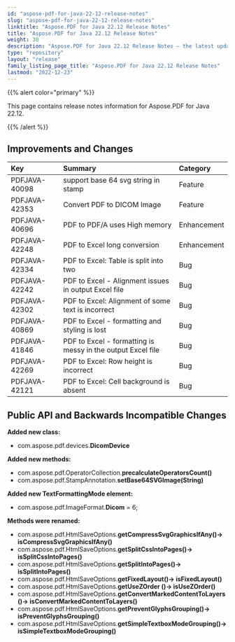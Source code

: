 ```yaml
---
id: "aspose-pdf-for-java-22-12-release-notes"
slug: "aspose-pdf-for-java-22-12-release-notes"
linktitle: "Aspose.PDF for Java 22.12 Release Notes"
title: "Aspose.PDF for Java 22.12 Release Notes"
weight: 30
description: "Aspose.PDF for Java 22.12 Release Notes – the latest updates and fixes."
type: "repository"
layout: "release"
family_listing_page_title: "Aspose.PDF for Java 22.12 Release Notes"
lastmod: "2022-12-23"
---
```


{{% alert color="primary" %}}

This page contains release notes information for Aspose.PDF for Java 22.12.

{{% /alert %}}
## **Improvements and Changes**

|**Key**|**Summary**|**Category**|
| :- | :- | :- |
|PDFJAVA-40098|support base 64 svg string in stamp|Feature|
|PDFJAVA-42353|Convert PDF to DICOM Image|Feature|
|PDFJAVA-40696|PDF to PDF/A uses High memory|Enhancement|
|PDFJAVA-42248|PDF to Excel long conversion|Enhancement|
|PDFJAVA-42334|PDF to Excel: Table is split into two|Bug|
|PDFJAVA-42242|PDF to Excel - Alignment issues in output Excel file|Bug|
|PDFJAVA-42302|PDF to Excel: Alignment of some text is incorrect|Bug|
|PDFJAVA-40869|PDF to Excel - formatting and styling is lost|Bug|
|PDFJAVA-41846|PDF to Excel - formatting is messy in the output Excel file|Bug|
|PDFJAVA-42269|PDF to Excel: Row height is incorrect|Bug|
|PDFJAVA-42121|PDF to Excel: Cell background is absent|Bug|



## **Public API and Backwards Incompatible Changes**


**Added new class:**

- com.aspose.pdf.devices.**DicomDevice**

**Added new methods:**

- com.aspose.pdf.OperatorCollection.**precalculateOperatorsCount()**
- com.aspose.pdf.StampAnnotation.**setBase64SVGImage(String)**

**Added new TextFormattingMode element:**

- com.aspose.pdf.ImageFormat.**Dicom** = 6;

**Methods were renamed:**

- com.aspose.pdf.HtmlSaveOptions.**getCompressSvgGraphicsIfAny()-> isCompressSvgGraphicsIfAny()**
- com.aspose.pdf.HtmlSaveOptions.**getSplitCssIntoPages()-> isSplitCssIntoPages()**
- com.aspose.pdf.HtmlSaveOptions.**getSplitIntoPages()-> isSplitIntoPages()**
- com.aspose.pdf.HtmlSaveOptions.**getFixedLayout()-> isFixedLayout()**
- com.aspose.pdf.HtmlSaveOptions.**getUseZOrder ()-> isUseZOrder()**
- com.aspose.pdf.HtmlSaveOptions.**getConvertMarkedContentToLayers()-> isConvertMarkedContentToLayers()**
- com.aspose.pdf.HtmlSaveOptions.**getPreventGlyphsGrouping()-> isPreventGlyphsGrouping()**
- com.aspose.pdf.HtmlSaveOptions.**getSimpleTextboxModeGrouping()-> isSimpleTextboxModeGrouping()**





